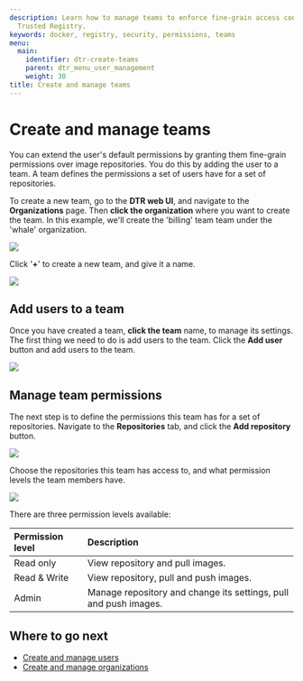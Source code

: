 ```yaml
---
description: Learn how to manage teams to enforce fine-grain access control in Docker
  Trusted Registry.
keywords: docker, registry, security, permissions, teams
menu:
  main:
    identifier: dtr-create-teams
    parent: dtr_menu_user_management
    weight: 30
title: Create and manage teams
---
```


# Create and manage teams

You can extend the user's default permissions by granting them fine-grain
permissions over image repositories. You do this by adding the user to a team.
A team defines the permissions a set of users have for a set of repositories.

To create a new team, go to the **DTR web UI**, and navigate to the
**Organizations** page.
Then **click the organization** where you want to create the team. In this
example, we'll create the 'billing' team team under the 'whale' organization.

![](../images/create-and-manage-teams-1.png)

Click '**+**' to create a new team, and give it a name.

![](../images/create-and-manage-teams-2.png)

## Add users to a team

Once you have created a team, **click the team** name, to manage its settings.
The first thing we need to do is add users to the team. Click the **Add user**
button and add users to the team.

![](../images/create-and-manage-teams-3.png)

## Manage team permissions

The next step is to define the permissions this team has for a set of
repositories. Navigate to the **Repositories** tab, and click the
**Add repository** button.

![](../images/create-and-manage-teams-4.png)

Choose the repositories this team has access to, and what permission levels the
team members have.

![](../images/create-and-manage-teams-5.png)

There are three permission levels available:

| Permission level | Description                                                      |
|:-----------------|:-----------------------------------------------------------------|
| Read only        | View repository and pull images.                                 |
| Read & Write     | View repository, pull and push images.                           |
| Admin            | Manage repository and change its settings, pull and push images. |

## Where to go next

* [Create and manage users](create-and-manage-users.md)
* [Create and manage organizations](create-and-manage-orgs.md)